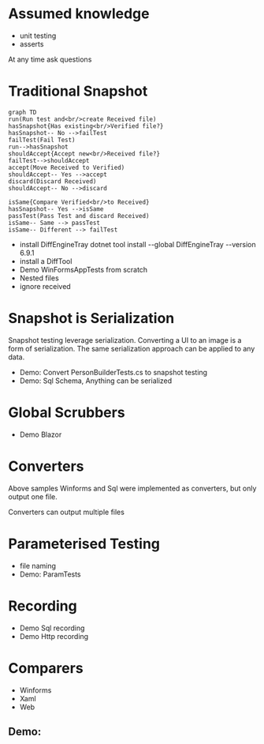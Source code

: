 # Assumed knowledge

 * unit testing
 * asserts

At any time ask questions


# Traditional Snapshot

```mermaid
graph TD
run(Run test and<br/>create Received file)
hasSnapshot{Has existing<br/>Verified file?}
hasSnapshot-- No -->failTest
failTest(Fail Test)
run-->hasSnapshot
shouldAccept{Accept new<br/>Received file?}
failTest-->shouldAccept
accept(Move Received to Verified)
shouldAccept-- Yes -->accept
discard(Discard Received)
shouldAccept-- No -->discard

isSame{Compare Verified<br/>to Received}
hasSnapshot-- Yes -->isSame
passTest(Pass Test and discard Received)
isSame-- Same --> passTest
isSame-- Different --> failTest
```

 * install DiffEngineTray dotnet tool install --global DiffEngineTray --version 6.9.1
 * install a DiffTool
 * Demo WinFormsAppTests from scratch
 * Nested files
 * ignore received


# Snapshot is Serialization

Snapshot testing leverage serialization. Converting a UI to an image is a form of serialization. The same serialization approach can be applied to any data.

 * Demo: Convert PersonBuilderTests.cs to snapshot testing
 * Demo: Sql Schema, Anything can be serialized


# Global Scrubbers

 * Demo Blazor


# Converters

Above samples Winforms and Sql were implemented as converters, but only output one file.

Converters can output multiple files


# Parameterised Testing

 * file naming
 * Demo: ParamTests


# Recording

 * Demo Sql recording
 * Demo Http recording




# Comparers

 * Winforms
 * Xaml
 * Web 

## Demo: 